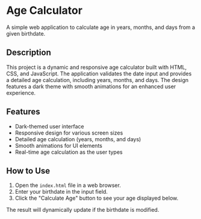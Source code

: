 # Age Calculator

A simple web application to calculate age in years, months, and days from a given birthdate.

## Description

This project is a dynamic and responsive age calculator built with HTML, CSS, and JavaScript. The application validates the date input and provides a detailed age calculation, including years, months, and days. The design features a dark theme with smooth animations for an enhanced user experience.

## Features

- Dark-themed user interface
- Responsive design for various screen sizes
- Detailed age calculation (years, months, and days)
- Smooth animations for UI elements
- Real-time age calculation as the user types

## How to Use

1. Open the `index.html` file in a web browser.
2. Enter your birthdate in the input field.
3. Click the "Calculate Age" button to see your age displayed below.

The result will dynamically update if the birthdate is modified.